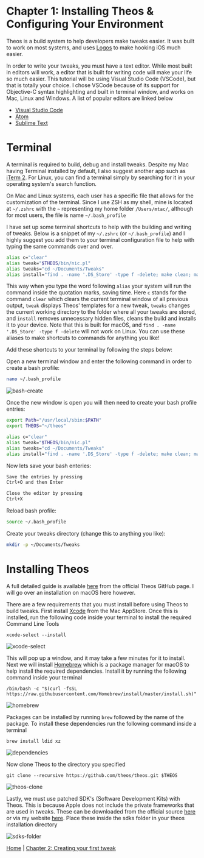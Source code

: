 # Chapter 1: Installing Theos & Configuring Your Environment

Theos is a build system to help developers make tweaks easier. It was built to work on most systems, and uses [Logos](https://iphonedevwiki.net/index.php/Logos) to make hooking iOS much easier. 

In order to write your tweaks, you must have a text editor. While most built in editors will work, a editor that is built for writing code will make your life so much easier. This tutorial will be using Visual Studio Code (VSCode), but that is totally your choice. I chose VSCode because of its support for Objective-C syntax highlighting and built in terminal window, and works on Mac, Linux and Windows. A list of popular editors are linked below

* [Visual Studio Code](https://code.visualstudio.com/)
* [Atom](https://atom.io/)
* [Sublime Text](https://www.sublimetext.com/3)

# Terminal

A terminal is required to build, debug and install tweaks. Despite my Mac having Terminal installed by default, I also suggest another app such as [iTerm 2](https://www.iterm2.com/). For Linux, you can find a terminal simply by searching for it in your operating system's search function. 

On Mac and Linux systems, each user has a specific file that allows for the customization of the terminal. Since I use ZSH as my shell, mine is located at ```~/.zshrc``` with the ```~``` representing my home folder ```/Users/mtac/```, although for most users, the file is name ```~/.bash_profile```

I have set up some terminal shortcuts to help with the building and writing of tweaks. Below is a snippet of my ```~/.zshrc``` (or ```~/.bash_profile```) and I highly suggest you add them to your terminal configuration file to help with typing the same commands over and over.

```bash
alias c="clear"
alias tweak="$THEOS/bin/nic.pl"
alias tweaks="cd ~/Documents/Tweaks"
alias install="find . -name '.DS_Store' -type f -delete; make clean; make package install"
```

This way when you type the word following ```alias``` your system will run the command inside the quotation marks, saving time. Here ```c``` stands for the command ```clear``` which clears the current terminal window of all previous output, ```tweak``` displays Theos' templates for a new tweak, ```tweaks``` changes the current working directory to the folder where all your tweaks are stored, and ```install``` removes unnecessary hidden files, cleans the build and installs it to your device. Note that this is built for macOS, and ```find . -name '.DS_Store' -type f -delete``` will not work on Linux. You can use these aliases to make shortcuts to commands for anything you like!

Add these shortcuts to your terminal by following the steps below:

Open a new terminal window and enter the following command in order to create a bash profile:

```bash
nano ~/.bash_profile 
```

![bash-create](https://github.com/MTACS/TweakGuide/blob/master/images/bash-create.png)

Once the new window is open you will then need to create your bash profile entries:

```bash
export Path="/usr/local/sbin:$PATH"
export THEOS="~/theos"

alias c="clear"
alias tweak="$THEOS/bin/nic.pl"
alias tweaks="cd ~/Documents/Tweaks"
alias install="find . -name '.DS_Store' -type f -delete; make clean; make package install"
```
Now lets save your bash enteries:

```bash
Save the entries by pressing
Ctrl+O and then Enter

Close the editor by pressing 
Ctrl+X
```
Reload bash profile:

```bash
source ~/.bash_profile
```
Create your tweaks directory (change this to anything you like):

```bash
mkdir -p ~/Documents/Tweaks
```

# Installing Theos

A full detailed guide is available [here](https://github.com/theos/theos/wiki/Installation) from the official Theos GitHub page. I will go over an installation on macOS here however.

There are a few requirements that you must install before using Theos to build tweaks. First install [Xcode](https://apps.apple.com/us/app/xcode/id497799835?mt=12) from the Mac AppStore. Once this is installed, run the following code inside your terminal to install the required Command Line Tools

```xcode-select --install```

![xcode-select](https://github.com/MTACS/TweakGuide/blob/master/images/xcode-select.png)

This will pop up a window, and it may take a few minutes for it to install. Next we will install [Homebrew](https://brew.sh/) which is a package manager for macOS to help install the required dependencies. Install it by running the following command inside your terminal

```/bin/bash -c "$(curl -fsSL https://raw.githubusercontent.com/Homebrew/install/master/install.sh)"```

![homebrew](https://github.com/MTACS/TweakGuide/blob/master/images/brew.png)

Packages can be installed by running ```brew``` followed by the name of the package. To install these dependencies run the following command inside a terminal

```brew install ldid xz```

![dependencies](https://github.com/MTACS/TweakGuide/blob/master/images/dependencies.png)

Now clone Theos to the directory you specified

```git clone --recursive https://github.com/theos/theos.git $THEOS```

![theos-clone](https://github.com/MTACS/TweakGuide/blob/master/images/theos-clone.png)

Lastly, we must use patched SDK's (Software Development Kits) with Theos. This is because Apple does not include the private frameworks that are used in tweaks. These can be downloaded from the official source [here](https://github.com/theos/sdks) or via my website [here](https://mtac.app/sdks/). Place these inside the sdks folder in your theos installation directory

![sdks-folder](https://github.com/MTACS/TweakGuide/blob/master/images/sdks-folder.png)

[Home](https://github.com/MTACS/TweakGuide/blob/master/README.md) | [Chapter 2: Creating your first tweak](https://github.com/MTACS/TweakGuide/blob/master/chapters/2.md)
